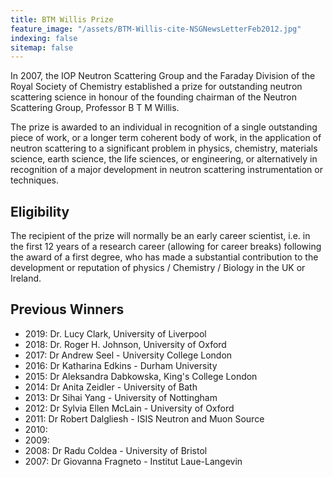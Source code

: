 ```yaml
---
title: BTM Willis Prize
feature_image: "/assets/BTM-Willis-cite-NSGNewsLetterFeb2012.jpg"
indexing: false
sitemap: false
---
```


In 2007, the IOP Neutron Scattering Group and the Faraday Division of the Royal Society of Chemistry established a prize for outstanding neutron scattering science in honour of the founding chairman of the Neutron Scattering Group, Professor B T M Willis.

The prize is awarded to an individual in recognition of a single outstanding piece of work, or a longer term coherent body of work, in the application of neutron scattering to a significant problem in physics, chemistry, materials science, earth science, the life sciences, or engineering, or alternatively in recognition of a major development in neutron scattering instrumentation or techniques.

## Eligibility

The recipient of the prize will normally be an early career scientist, i.e. in the first 12 years of a research career (allowing for career breaks) following the award of a first degree, who has made a substantial contribution to the development or reputation of physics / Chemistry / Biology in the UK or Ireland.

## Previous Winners
- 2019: Dr. Lucy Clark, University of Liverpool
- 2018: Dr. Roger H. Johnson, University of Oxford
- 2017: Dr Andrew Seel - University College London
- 2016: Dr Katharina Edkins - Durham University
- 2015: Dr Aleksandra Dabkowska, King's College London
- 2014: Dr Anita Zeidler - University of Bath
- 2013: Dr Sihai Yang - University of Nottingham
- 2012: Dr Sylvia Ellen McLain - University of Oxford
- 2011: Dr Robert Dalgliesh - ISIS Neutron and Muon Source
- 2010:
- 2009:
- 2008: Dr Radu Coldea - University of Bristol
- 2007: Dr Giovanna Fragneto - Institut Laue-Langevin
